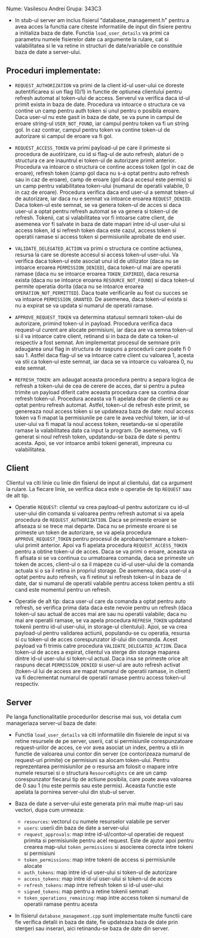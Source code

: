 Nume: Vasilescu Andrei
Grupa: 343C3

- In stub-ul server am inclus fisierul "database_management.h" pentru a avea acces la functia care citeste informatiile de input din fisiere pentru a initializa baza de date.
  Functia `load_user_details` va primi ca parametru numele fisierelor date ca argumente la rulare, cat si valabilitatea si le va retine in structuri de date/variabile ce
  constituie baza de date a server-ului.

## Proceduri implementate:

- `REQUEST_AUTHORIZATION` va primi de la client id-ul user-ului ce doreste autentificarea si un flag (0/1) in functie de optiunea clientului
  pentru refresh automat al token-ului de access. Serverul va verifica daca id-ul primit exista in baza de date. Procedura va intoarce o structura
  ce va contine un camp pentru auth token si unul pentru o posibila eroare. Daca user-ul nu este gasit in baza de date, se va pune in campul de eroare
  string-ul `USER_NOT_FOUND`, iar campul pentru token va fi un string gol. In caz contrar, campul pentru token va contine token-ul de autorizare si campul de
  eroare va fi gol.

- `REQUEST_ACCESS_TOKEN` va primi payload-ul pe care il primeste si procedura de auotirizare, cu id si flag-ul de auto refresh, alaturi de o structura ce are
  inauntrul ei token-ul de autorizare primit anterior. Procedura va intoarce o structura ce contine access token (gol in caz de eroare), refresh token (camp gol
  daca nu s-a optat pentru auto refresh sau in caz de eroare), camp de eroare (gol daca accesul este permis) si un camp pentru valabilitatea token-ului (numarul
  de operatii valabile, 0 in caz de eroare). Procedura verifica daca end user-ul a semnat token-ul de autorizare, iar daca nu e semnat va intoarce eroarea `REQUEST_DENIED`.
  Daca token-ul este semnat, se va genera token-ul de acces si daca user-ul a optat pentru refresh automat se va genera si token-ul de refresh. Tokenii, cat si
  valabilitatea vor fi intoarse catre client, de asemenea vor fi salvate in baza de date mapari intre id-ul user-ului si access token, id si refresh token daca
  este cazul, access token si operatii ramase si access token si permisiunile aprobate de end user.

- `VALIDATE_DELEGATED_ACTION` va primi o structura ce contine actiunea, resursa la care se doreste accesul si access token-ul user-ului. Va verifica daca token-ul
  este asociat unui id de utilizator (daca nu se intoarce eroarea `PERMISSION_DENIED`), daca token-ul mai are operatii ramase (daca nu se intoarce eroarea `TOKEN_EXPIRED`),
  daca resursa exista (daca nu se intoarce eroarea `RESOURCE_NOT_FOUND`) si daca token-ul permite operatia dorita (daca nu se intoarce eroarea `OPERATION_NOT_PERMITTED`).
  Daca toate verificarile au fost cu succes se va intoarce `PERMISSION_GRANTED`. De asemenea, daca token-ul exista si nu a expirat se va updata si numarul de operatii ramase.

- `APPROVE_REQUEST_TOKEN` va determina statusul semnarii token-ului de autorizare, primind token-ul in payload. Procedura verifica daca request-ul curent are
  alocate permisiuni, iar daca are va semna token-ul si il va intoarce catre client, retinand si in baza de date ca token-ul respectiv a fost semnat. Am implementat
  procesul de semnare prin adaugarea unui flag in structura de raspuns a procedurii care poate fi 0 sau 1. Astfel daca flag-ul se va intoarce catre client cu valoarea 1,
  acesta va stii ca token-ul este semnat, iar daca se va intoarce cu valoarea 0, nu este semnat.

- `REFRESH_TOKEN`: am adaugat aceasta procedura pentru a separa logica de refresh a token-ului de cea de cerere de acces, dar si pentru a putea trimite un payload
  diferit catre aceasta procedura care sa contina doar refresh token-ul. Procedura aceasta va fi apelata doar de clientii ce au optat pentru refresh automat. Astfel,
  token-ul de refresh este primit, se genereaza noul access token si se updateaza baza de date: noul access token va fi mapat la permisiunile pe care le avea vechiul token,
  iar id-ul user-ului va fi mapat la noul access token, resetandu-se si operatiile ramase la valabilitatea data ca input la program. De asemenea, va fi generat si noul
  refresh token, updatandu-se baza de date si pentru acesta. Apoi, se vor intoarce ambii tokeni generati, impreuna cu valabilitatea.

## Client

Clientul va citi linie cu linie din fisierul de input al clientului, dat ca argument la rulare. La fiecare linie, se verifica daca este o operatie de tip `REQUEST` sau de alt tip.

- Operatie `REQUEST`: clientul va crea payload-ul pentru autorizare cu id-ul user-ului din comanda si valoarea pentru refresh automat si va apela procedura de `REQUEST_AUTHORIZATION`.
  Daca se primeste eroare se afiseaza si se trece mai departe. Daca nu se primeste eroare si se primeste un token de autorizare, se va apela procedura `APPROVE_REQUEST_TOKEN` pentru
  procesul de aprobare/semnare a token-ului primit anterior. Apoi va fi apelata procedura `REQUEST_ACCESS_TOKEN` pentru a obtine token-ul de acces. Daca se va primi o eroare, aceasta va
  fi afisata si se va continua cu urmatoarea comanda, daca se primeste un token de acces, client-ul o sa il mapeze cu id-ul user-ului de la comanda actuala si o sa il retina in propriul
  storage. De asemenea, daca user-ul a optat pentru auto refresh, va fi retinut si refresh token-ul in baza de date, dar si numarul de operatii valabile pentru access token pentru a stii
  cand este momentul pentru un refresh.

- Operatie de alt tip: daca user-ul care da comanda a optat pentru auto refresh, se verifica prima data daca este nevoie pentru un refresh (daca token-ul sau actual de acces mai are sau
  nu operatii valabile; daca nu mai are operatii ramase, se va apela procedura `REFRESH_TOKEN` updatand tokenii pentru id-ul user-ului, in storage-ul clientului). Apoi, se va crea
  payload-ul pentru validarea actiunii, populandu-se cu operatia, resursa si cu token-ul de acces corespunzator id-ului din comanda. Acest payload va fi trimis catre procedura
  `VALIDATE_DELEGATED_ACTION`. Daca token-ul de acces a expirat, clientul va sterge din storage maparea dintre id-ul user-ului si token-ul actual. Daca insa se primeste orice alt raspuns
  decat `PERMISSION_DENIED` si user-ul are auto refresh activat (token-ul lui de access are mapat numarul de operatii ramase, in client) va fi decrementat numarul de operatii ramase
  pentru access token-ul respectiv.

## Server

Pe langa functionalitatile procedurilor descrise mai sus, voi detalia cum manageriaza server-ul baza de date:

- Functia `load_user_details` va citi informatiile din fisierele de input si va retine resursele de pe server, userii, cat si permisiunile corespunzatoare request-urilor de acces, ce vor
  avea asociat un index, pentru a stii in functie de valoarea unui contor din server (ce contorizeaza numarul de request-uri primite) ce permisiuni sa alocam token-ului. Pentru reprezentarea
  permisiunilor pe o resursa am folosit o mapare intre numele resursei si o structura `ResourceRights` ce are un camp corespunzator fiecarui tip de actiune posibila, care poate avea valoarea
  de 0 sau 1 (nu este permis sau este permis). Aceasta functie este apelata la pornirea server-ului din stub-ul server.

- Baza de date a server-ului este generata prin mai multe map-uri sau vectori, dupa cum urmeaza:

  - `resources`: vectorul cu numele resurselor valabile pe server
  - `users`: userii din baza de date a server-ului
  - `request_approvals`: map intre id-ul/contor-ul operatiei de request primita si permisiunile pentru acel request. Este de ajutor apoi pentru crearea map-ului `token_permissions` si asocierea
    corecta intre tokeni si permisiuni
  - `token_permissions`: map intre tokeni de access si permisiunile alocate
  - `auth_tokens`: map intre id-ul user-ului si token-ul de autorizare
  - `access_tokens`: map intre id-ul user-ului si token-ul de acces
  - `refresh_tokens`: map intre refresh token si id-ul user-ului
  - `signed_tokens`: map pentru a retine tokenii semnati
  - `token_operations_remaining`: map intre access token si numarul de operatii ramase pentru acesta

- In fisierul `database_management.cpp` sunt implementate multe functii care fie verifica detalii in baza de date, fie updateaza baza de date prin stergeri sau inserari, aici retinandu-se baza de date din server.
